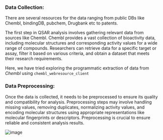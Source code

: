 ### Data Collection: 

There are several resources for the data ranging from public DBs like Chembl, bindingDB, pubchem, Drugbank etc to patents.

The first step in QSAR analysis involves gathering relevant data from sources like Chembl. Chembl provides a vast collection of bioactivity data, including molecular structures and corresponding activity values for a wide range of compounds. Researchers can retrieve data for a specific target or assay, filter it based on various criteria, and obtain a dataset that meets their research requirements.

Here, we have tried exploring the programmatic extraction of data from *Chembl* using `chembl_webresource_client`


### Data Preprocessing: 

Once the data is collected, it needs to be preprocessed to ensure its quality and compatibility for analysis. Preprocessing steps may involve handling missing values, removing duplicates, normalizing activity values, and encoding molecular structures using appropriate representations like molecular fingerprints or descriptors. Preprocessing is crucial to ensure reliable and consistent analysis results.

![image](https://github.com/kiranfranklin999/QSAR/assets/47182702/bd2c20eb-d132-4a31-af4b-f55ae99ad393)
